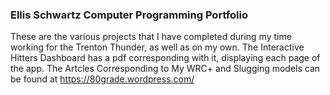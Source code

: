 ### Ellis Schwartz Computer Programming Portfolio
These are the various projects that I have completed during my time working for the Trenton Thunder, as well as on my own. 
The Interactive Hitters Dashboard has a pdf corresponding with it, displaying each page of the app.
The Artcles Corresponding to My WRC+ and Slugging models can be found at https://80grade.wordpress.com/
